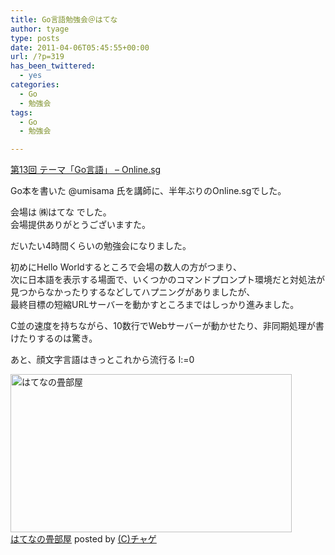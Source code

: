 ```yaml
---
title: Go言語勉強会＠はてな
author: tyage
type: posts
date: 2011-04-06T05:45:55+00:00
url: /?p=319
has_been_twittered:
  - yes
categories:
  - Go
  - 勉強会
tags:
  - Go
  - 勉強会

---
```

<p><a href="http://onsg.techtalk.jp/13">第13回 テーマ「Go言語」 &#8211; Online.sg</a></p>
<p>Go本を書いた @umisama 氏を講師に、半年ぶりのOnline.sgでした。</p>
<p>会場は ㈱はてな でした。<br />
会場提供ありがとうございますた。</p>
<p><!--more--></p>
<p>だいたい4時間くらいの勉強会になりました。</p>
<p>初めにHello Worldするところで会場の数人の方がつまり、<br />
次に日本語を表示する場面で、いくつかのコマンドプロンプト環境だと対処法が見つからなかったりするなどしてハプニングがありましたが、<br />
最終目標の短縮URLサーバーを動かすところまではしっかり進みました。</p>
<p>C並の速度を持ちながら、10数行でWebサーバーが動かせたり、非同期処理が書けたりするのは驚き。</p>
<p>あと、顔文字言語はきっとこれから流行る l:=0</p>
<p><a href="http://photozou.jp/photo/show/265673/74198587"><img src="http://art22.photozou.jp/pub/673/265673/photo/74198587.jpg" alt="はてなの畳部屋" width="450" height="253" style="border:0" /></a><br /><a href="http://photozou.jp/photo/show/265673/74198587">はてなの畳部屋</a> posted by <a href="http://photozou.jp/user/top/265673">(C)チャゲ</a></p>
